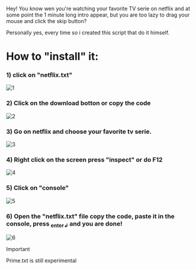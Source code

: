 Hey! You know wen you're watching your favorite TV serie on netflix and at some point the 1 minute long intro appear, but you are too lazy to drag your mouse and click the skip button?

Personally yes, every time so i created this script that do it himself.

# How to "install" it:

### 1) click on "netflix.txt"
![1](https://github.com/user-attachments/assets/0bca1c34-4435-4c44-95a3-77a158a3f54b)
### 2) Click on the download botton or copy the code
![2](https://github.com/user-attachments/assets/7046e3a0-57b6-4fea-9d7b-0aac2e320b08)
### 3) Go on netflix and choose your favorite tv serie.
![3](https://github.com/user-attachments/assets/24bb945d-161f-44dc-84f9-11db4c531a6b)
### 4) Right click on the screen press "inspect" or do F12
![4](https://github.com/user-attachments/assets/924956a9-03b7-4d2e-8597-56c060ffb6f8)
### 5) Click on "console"
![5](https://github.com/user-attachments/assets/7fe472c1-8548-44da-a68a-dc65474de979)
### 6) Open the "netflix.txt" file copy the code, paste it in the console, press <sub>enter↲</sub> and you are done!
![6](https://github.com/user-attachments/assets/6e4bdbbb-40a8-4cb3-901b-08145ce24b25)

> [!IMPORTANT]
> Prime.txt is still experimental
